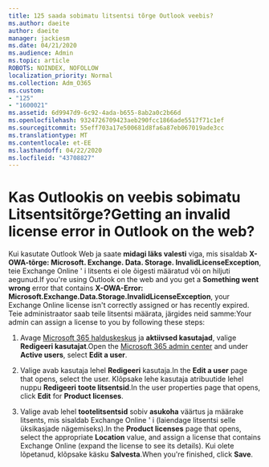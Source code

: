 ```yaml
---
title: 125 saada sobimatu litsentsi tõrge Outlook veebis?
ms.author: daeite
author: daeite
manager: jackiesm
ms.date: 04/21/2020
ms.audience: Admin
ms.topic: article
ROBOTS: NOINDEX, NOFOLLOW
localization_priority: Normal
ms.collection: Adm_O365
ms.custom:
- "125"
- "1600021"
ms.assetid: 6d9947d9-6c92-4ada-b655-8ab2a0c2b66d
ms.openlocfilehash: 9324726709423aeb290fcc1866ade5517f71c1ef
ms.sourcegitcommit: 55eff703a17e500681d8fa6a87eb067019ade3cc
ms.translationtype: MT
ms.contentlocale: et-EE
ms.lasthandoff: 04/22/2020
ms.locfileid: "43708827"
---
```

# <a name="getting-an-invalid-license-error-in-outlook-on-the-web"></a><span data-ttu-id="350d5-102">Kas Outlookis on veebis sobimatu Litsentsitõrge?</span><span class="sxs-lookup"><span data-stu-id="350d5-102">Getting an invalid license error in Outlook on the web?</span></span>

<span data-ttu-id="350d5-103">Kui kasutate Outlook Web ja saate **midagi läks valesti** viga, mis sisaldab **X-OWA-tõrge: Microsoft. Exchange. Data. Storage. InvalidLicenseException**, teie Exchange Online ' i litsents ei ole õigesti määratud või on hiljuti aegunud.</span><span class="sxs-lookup"><span data-stu-id="350d5-103">If you're using Outlook on the web and you get a **Something went wrong** error that contains **X-OWA-Error: Microsoft.Exchange.Data.Storage.InvalidLicenseException**, your Exchange Online license isn't correctly assigned or has recently expired.</span></span> <span data-ttu-id="350d5-104">Teie administraator saab teile litsentsi määrata, järgides neid samme:</span><span class="sxs-lookup"><span data-stu-id="350d5-104">Your admin can assign a license to you by following these steps:</span></span>
  
1. <span data-ttu-id="350d5-105">Avage [Microsoft 365 halduskeskus](https://portal.office.com/adminportal/home#/homepage) ja **aktiivsed kasutajad**, valige **Redigeeri kasutajat**.</span><span class="sxs-lookup"><span data-stu-id="350d5-105">Open the [Microsoft 365 admin center](https://portal.office.com/adminportal/home#/homepage) and under **Active users**, select **Edit a user**.</span></span>

2. <span data-ttu-id="350d5-106">Valige avab kasutaja lehel **Redigeeri** kasutaja.</span><span class="sxs-lookup"><span data-stu-id="350d5-106">In the **Edit a user** page that opens, select the user.</span></span> <span data-ttu-id="350d5-107">Klõpsake lehe kasutaja atribuutide lehel nuppu **Redigeeri** **toote litsentsid**.</span><span class="sxs-lookup"><span data-stu-id="350d5-107">In the user properties page that opens, click **Edit** for **Product licenses**.</span></span>

3. <span data-ttu-id="350d5-108">Valige avab lehel **tootelitsentsid** sobiv **asukoha** väärtus ja määrake litsents, mis sisaldab Exchange Online ' i (laiendage litsentsi selle üksikasjade nägemiseks).</span><span class="sxs-lookup"><span data-stu-id="350d5-108">In the **Product licenses** page that opens, select the appropriate **Location** value, and assign a license that contains Exchange Online (expand the license to see its details).</span></span> <span data-ttu-id="350d5-109">Kui olete lõpetanud, klõpsake käsku **Salvesta**.</span><span class="sxs-lookup"><span data-stu-id="350d5-109">When you're finished, click **Save**.</span></span>
